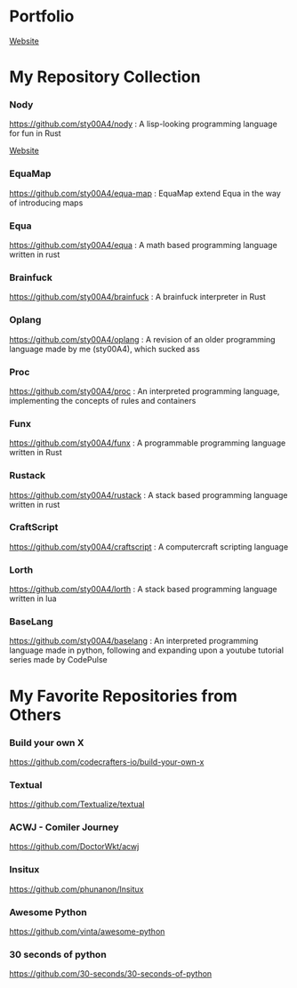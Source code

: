 # Portfolio

[Website](https://sty00a4.github.io)

# My Repository Collection

### Nody
https://github.com/sty00A4/nody
: A lisp-looking programming language for fun in Rust

[Website](https://sty00a4.github.io/nody)

### EquaMap
https://github.com/sty00A4/equa-map
: EquaMap extend Equa in the way of introducing maps

### Equa
https://github.com/sty00A4/equa
: A math based programming language written in rust

### Brainfuck
https://github.com/sty00A4/brainfuck
: A brainfuck interpreter in Rust

### Oplang
https://github.com/sty00A4/oplang
: A revision of an older programming language made by me (sty00A4), which sucked ass

### Proc
https://github.com/sty00A4/proc
: An interpreted programming language, implementing the concepts of rules and containers

### Funx
https://github.com/sty00A4/funx
: A programmable programming language written in Rust

### Rustack
https://github.com/sty00A4/rustack
: A stack based programming language written in rust

### CraftScript
https://github.com/sty00A4/craftscript
: A computercraft scripting language

### Lorth
https://github.com/sty00A4/lorth
: A stack based programming language written in lua

### BaseLang
https://github.com/sty00A4/baselang
: An interpreted programming language made in python, following and expanding upon a youtube tutorial series made by CodePulse

# My Favorite Repositories from Others

### Build your own X
https://github.com/codecrafters-io/build-your-own-x
### Textual
https://github.com/Textualize/textual
### ACWJ - Comiler Journey
https://github.com/DoctorWkt/acwj
### Insitux
https://github.com/phunanon/Insitux
### Awesome Python
https://github.com/vinta/awesome-python
### 30 seconds of python
https://github.com/30-seconds/30-seconds-of-python
